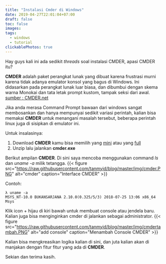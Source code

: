 ```yaml
---
title: "Instalasi Cmder di Windows"
date: 2019-04-27T22:01:04+07:00
draft: false
toc: false
images:
tags: 
  - windows
  - tutorial
clickablePhotos: true
---
```


Hay guys kali ini ada sedikit *threads* soal instalasi CMDER, apasi CMDER itu?

**CMDER** adalah paket perangkat lunak yang dibuat karena frustrasi murni karena tidak adanya emulator konsol yang bagus di Windows. Ini didasarkan pada perangkat lunak luar biasa, dan dibumbui dengan skema warna Monokai dan tata letak prompt kustom, tampak seksi dari awal. [sumber : CMDER.net](https://cmder.net/)

Jika anda merasa Command Prompt bawaan dari windows sangat membosankan dan hanya mempunyai sedikit variasi perintah, kalian bisa memakai **CMDER** untuk menangani masalah tersebut, beberapa perintah linux juga di sisipkan di emulator ini.

Untuk insalasinya:

1. Download **CMDER** kamu bisa memilih yang [mini](https://github.com/cmderdev/cmder/releases/download/v1.3.11/cmder_mini.zip) atau yang [full](https://github.com/cmderdev/cmder/releases/download/v1.3.11/cmder.zip)
2. Unzip lalu jalankan **cmder.exe**

Berikut ampilan **CMDER**. Di sini saya mencoba menggunakan command *ls* dan *uname -a* milik tetangga.
{{< figure src="https://raw.githubusercontent.com/tanmyid/blog/master/img/cmder.PNG" alt="cmder" caption="Interface CMDER" >}}

Contoh:

```
λ uname -a
MSYS_NT-10.0 BUKANSARJANA 2.10.0(0.325/5/3) 2018-07-25 13:06 x86_64 Msys
```


Klik icon + hijau di kiri bawah untuk membuat console atau jendela baru. Kalian juga bisa menginginkan cmder di jalankan sebagai administrator.
{{< figure src="https://raw.githubusercontent.com/tanmyid/blog/master/img/cmdertambah.PNG" alt="add console" caption="Menambah Console CMDER" >}}

Kalian bisa mengkreasikan logika kalian di sini, dan juta kalian akan di manjakan dengan fitur fitur yang ada di **CMDER**.

Sekian dan terima kasih.
